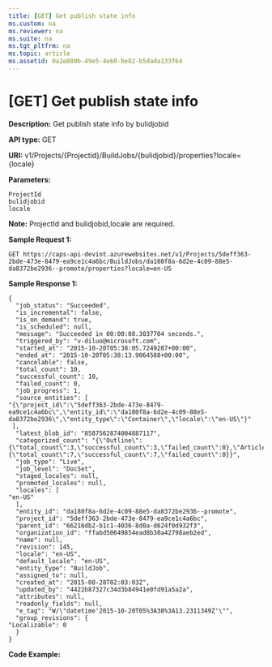 ```yaml
---
title: [GET] Get publish state info
ms.custom: na
ms.reviewer: na
ms.suite: na
ms.tgt_pltfrm: na
ms.topic: article
ms.assetid: 0a2e880b-49e5-4e60-be82-b5dada133f64
---
```

# [GET] Get publish state info
**Description:** Get publish state info by bulidjobid

**API type:** GET

**URI:** v1/Projects/{Projectid}/BuildJobs/{bulidjobid}/properties?locale={locale}

**Parameters:**  

	ProjectId  
	bulidjobid
    locale

	
**Note:**  ProjectId and bulidjobid,locale are required.
  
**Sample Request 1:** 

	GET https://caps-api-devint.azurewebsites.net/v1/Projects/5deff363-2bde-473e-8479-ea9ce1c4a6bc/BuildJobs/da180f8a-6d2e-4c09-88e5-da8372be2936--promote/properties?locale=en-US 
 

**Sample Response 1:** 

    {
      "job_status": "Succeeded",
      "is_incremental": false,
      "is_on_demand": true,
      "is_scheduled": null,
      "message": "Succeeded in 00:00:08.3037704 seconds.",
      "triggered_by": "v-diluo@microsoft.com",
      "started_at": "2015-10-20T05:38:05.7249287+00:00",
      "ended_at": "2015-10-20T05:38:13.9064588+00:00",
      "cancelable": false,
      "total_count": 10,
      "successful_count": 10,
      "failed_count": 0,
      "job_progress": 1,
      "source_entities": [
    "{\"project_id\":\"5deff363-2bde-473e-8479-ea9ce1c4a6bc\",\"entity_id\":\"da180f8a-6d2e-4c09-88e5-da8372be2936\",\"entity_type\":\"Container\",\"locale\":\"en-US\"}"
     ],
      "latest_blob_id": "8587562874004887117",
      "categorized_count": "{\"Outline\":{\"total_count\":3,\"successful_count\":3,\"failed_count\":0},\"Article\":{\"total_count\":7,\"successful_count\":7,\"failed_count\":0}}",
      "job_type": "Live",
      "job_level": "DocSet",
      "staged_locales": null,
      "promoted_locales": null,
      "locales": [
    "en-US"
      ],
      "entity_id": "da180f8a-6d2e-4c09-88e5-da8372be2936--promote",
      "project_id": "5deff363-2bde-473e-8479-ea9ce1c4a6bc",
      "parent_id": "66216db2-b1c1-4036-8d0a-d624f0d932f3",
      "organization_id": "ffabd50649854ead8b30a42798aeb2ed",
      "name": null,
      "revision": 145,
      "locale": "en-US",
      "default_locale": "en-US",
      "entity_type": "BuildJob",
      "assigned_to": null,
      "created_at": "2015-08-28T02:03:03Z",
      "updated_by": "4422b87327c34d3b84941e0fd91a5a2a",
      "attributes": null,
      "readonly_fields": null,
      "e_tag": "W/\"datetime'2015-10-20T05%3A38%3A13.2311349Z'\"",
      "group_revisions": {
    "Localizable": 0
      }
    }



**Code Example:** 
```
     
```